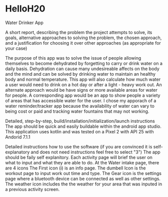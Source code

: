 # HelloH20
Water Drinker App

A short report, describing the problem the project attempts to solve, its goals, alternative approaches to solving the problem, the chosen approach, 
and a justification for choosing it over other approaches (as appropriate for your case) 

  The purpose of this app was to solve the issue of people allowing themselves to become dehydrated by forgetting to carry or drink water on a daily basis. Dehydration
  can cause many undesireable affects on the body and the mind and can be solved by drinking water to maintain an healthy body and normal temperature. This app will also calculate
  how much water a user would need to drink on a hot day or after a light - heavy work out. An alternate approach would be have signs or more available areas for water for people.
  A corresponding app would be an app to show people a variety of areas that has accessible water for the user. I chose my apporach of a water reminder/tracker app because
  the availability of water can vary to being cost or paid and tracking water fountains that may not working.
  
Detailed, step-by-step, build/installation/initialization/launch instructions 
  The app should be quick and easily buildable within the android app studio. This application uses kotlin and was tested on a Pixel 2 with API 25 with Andorid 7.1.1
  
Detailed instructions how to use the software (if you are convinced it is self-explanatory and does not need instructions feel free to select "3")
  The app should be faily self explanitory. Each activity page will brief the user on what to input and what they are able to do. At the Water intake page, there are 4 icons
  The First icon (i) is an info page. The dumbell Icon is the workout page to input work out time and type. The Gear icon is the settings page where a bluetooth device can be
  connected as well as other settings. The weather icon includes the the weather for your area that was inputed in a previous activity screen.
   
